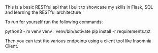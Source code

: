 ﻿This is a basic RESTful api that I built to showcase my skills in Flask, SQL and learning the RESTful architecture
 
 To run for yourself run the following commands:
 
 python3 - m venv venv
 . venv/bin/activate
 pip install -r requirements.txt
 
 Then you can test the various endpoints using a client tool like Insomnia Client.
